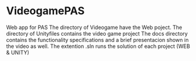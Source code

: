 # VideogamePAS
Web app for PAS
The directory of Videogame have the Web poject.
The directory of Unityfiles contains the video game project
The docs directory contains the functionality specifications and a brief presentacion shown in the video as well.
The extention .sln runs the solution of each project (WEB & UNITY)
